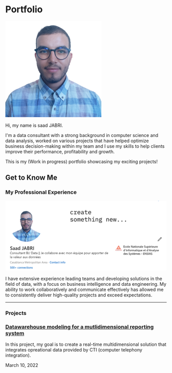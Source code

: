 
# Portfolio

<p align="center">

<img src="Images/IMG_jbra.jpg" height=300></p>

Hi, my name is saad JABRI.

<p>I'm a data consultant with a strong background in computer science and data analysis, worked on various projects that have helped optimize business decision-making within my team and I use my skills to help clients improve their performance, profitability and growth.</p>

This is my (Work in progress) portfolio showcasing my exciting projects!

## Get to Know Me

### My Professional Experience

  <p align="center">
<a href="https://www.linkedin.com/in/saad-jabri/"><img src="Images/LinkedIn.png"></a></p>
  
  <p>I have extensive experience leading teams and developing solutions in the field of data, with a focus on business intelligence and data engineering. My ability to work collaboratively and communicate effectively has allowed me to consistently deliver high-quality projects and exceed expectations.</p>

<hr>

### Projects

### [Datawarehouse modeling for a mutlidimensional reporting system](https://github.com/SaadJbra/Datawarehouse-modeling-for-a-mutlidimensional-reporting-system.git)

<p>
In this project, my goal is to create a real-time multidimensional solution that integrates opreational data provided by CTI (computer telephony integration).
 </p>

March 10, 2022
